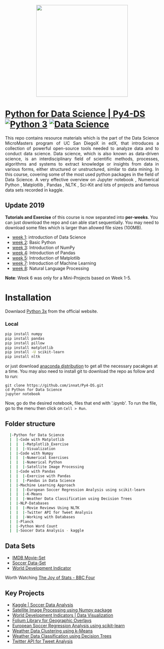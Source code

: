 <p align="center">
  <img width="300" height="300" src="https://user-images.githubusercontent.com/17668390/67600809-af503300-f794-11e9-8b2f-5ea5452d0ee5.png">
</p>


[Python for Data Science | Py4-DS](https://www.edx.org/course/python-for-data-science)
[![Python 3](https://img.shields.io/badge/python-3-brightgreen.svg)](https://www.python.org/)
[![Data Science](https://img.shields.io/badge/UCSanDiegoX-data--science-blue)](https://www.edx.org/es/course/python-for-data-science-3)
============================================

<p align="justify">
This repo contains resource materials which is the part of the Data Science MicroMasters program of UC San DiegoX in edX, that introduces a collection of powerful open-source tools needed to analyze data and to conduct data science. Data science, which is also known as data-driven science, is an interdisciplinary field of scientific methods, processes, algorithms and systems to extract knowledge or insights from data in various forms, either structured or unstructured, similar to data mining. In this course, covering some of the most used python packages in the field of Data Science. A very effective overview on Jupyter notebook , Numerical Python , Matplotlib , Pandas , NLTK , Sci-Kit and lots of projects and famous data sets recorded in kaggle.

## Update 2019
**Tutorials and Exercise** of this course is now separated into **per-weeks**. You can just download the repo and can able start sequentially. You may need to download some files which is larger than allowed file sizes (100MB).

- [week 1](https://nbviewer.jupyter.org/github/innat/Py4-DS/tree/gh-pages/Week%201/): introduction of Data Science 
- [week 2](https://nbviewer.jupyter.org/github/innat/Py4-DS/tree/gh-pages/Week%202/): Basic Python
- [week 3](https://nbviewer.jupyter.org/github/innat/Py4-DS/tree/gh-pages/Week%203/): Introduction of NumPy
- [week 4](https://nbviewer.jupyter.org/github/innat/Py4-DS/tree/gh-pages/Week%204/): Introduction of Pandas
- [week 5](https://nbviewer.jupyter.org/github/innat/Py4-DS/tree/gh-pages/Week%205/): Introduction of Matplotlib
- [week 7](https://nbviewer.jupyter.org/github/innat/Py4-DS/tree/gh-pages/Week%207/): Introduction of Machine Learning
- [week 8](https://nbviewer.jupyter.org/github/innat/Py4-DS/tree/gh-pages/Week%208/): Natural Language Processing 

**Note**: Week 6 was only for a Mini-Projects based on Week 1-5.

# Installation
Downlaod [Python 3x](https://www.python.org/) from the official website.

### Local
``` bash
pip install numpy
pip install pandas
pip install pillow
pip install matplotlib
pip install -U scikit-learn
pip install nltk
```
or just download [anaconda distribution](https://www.anaconda.com/download/) to get all the necessary pacakges at a time. You may also need to install git to download the repo as follow and to run:

```
git clone https://github.com/innat/Py4-DS.git
cd Python for Data Science
jupyter notebook
```
Now, go do the desired notebook, files that end with '.ipynb'. To run the file, go to the menu then click on `Cell > Run`. 

## Folder structure

``` bash
  |-Python for Data Science                               
  |  |-Code with Matplotlib                           
  |  |  |-Matplotlib_Exercise                       
  |  |  |-Visualization								
  |  |-Code with Numpy                          
  |  |  |-Numerical Exercises                        
  |  |  |-Numerical Python
  |  |  |-Satellite Image Processing
  |  |-Code with Pandas  
  |  |  |-Exercise with Pandas
  |  |  |-Pandas in Data Science
  |  |-Machine Learning Approach    
  |  |  |-European Soccer Regression Analysis using scikit-learn
  |  |  |-K-Means
  |  |  |-Weather Data Classification using Decision Trees
  |  |-NLP-Databases   
  |  |  |-Movie Reviews Using NLTK
  |  |  |-Twitter API for Tweet Analysis
  |  |  |-Working with Databases
  |  |-Planck                           
  |  |-Python Word Count                          
  |  |-Soocer Data Analysis - kaggle                         
```

## Data Sets
* [IMDB Movie-Set](https://grouplens.org/datasets/movielens/)
* [Soccer Data-Set](https://www.kaggle.com/hugomathien/soccer)
* [World Development Indicator](https://www.kaggle.com/worldbank/world-development-indicators)

Worth Watching [The Joy of Stats - BBC Four](https://www.youtube.com/watch?v=jbkSRLYSojo)

## Key Projects
* [Kaggle | Soccer Data Analysis](https://github.com/innat-2k14/Data-Science-In-Python/tree/gh-pages/Python%20for%20Data%20Science/Soocer%20Data%20Analysis%20%20-%20kaggle)
* [Satellite Image Processing using Numpy package](https://github.com/innat-2k14/Data-Science-In-Python/tree/gh-pages/Python%20for%20Data%20Science/Code%20with%20Numpy/Satellite%20Image%20Processing)
* [World Development Indicators | Data Visualization](https://github.com/innat-2k14/Data-Science-In-Python/tree/gh-pages/Python%20for%20Data%20Science/Code%20with%20Matplotlib/Visualization/World%20Development%20Indicators)
* [Folium Library for Geographic Overlays](https://github.com/innat-2k14/Data-Science-In-Python/tree/gh-pages/Python%20for%20Data%20Science/Code%20with%20Matplotlib/Visualization/Using%20Folium%20Library%20for%20Geographic%20Overlays)
* [European Soccer Regression Analysis using scikit-learn](https://github.com/innat-2k14/Data-Science-In-Python/tree/gh-pages/Python%20for%20Data%20Science/Machine%20Learning%20Approach/European%20Soccer%20Regression%20Analysis%20using%20scikit-learn)
* [Weather Data Clustering using k-Means](https://github.com/innat-2k14/Data-Science-In-Python/tree/gh-pages/Python%20for%20Data%20Science/Machine%20Learning%20Approach/K-Means)
* [Weather Data Classification using Decision Trees](https://github.com/innat-2k14/Data-Science-In-Python/tree/gh-pages/Python%20for%20Data%20Science/Machine%20Learning%20Approach/Weather%20Data%20Classification%20using%20Decision%20Trees)
* [Twitter API for Tweet Analysis](https://github.com/innat-2k14/Data-Science-In-Python/tree/gh-pages/Python%20for%20Data%20Science/NLP-Databases/Using%20the%20Twitter%20API%20for%20Tweet%20Analysis)

